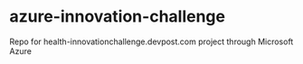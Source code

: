 # azure-innovation-challenge
Repo for health-innovationchallenge.devpost.com project through Microsoft Azure
